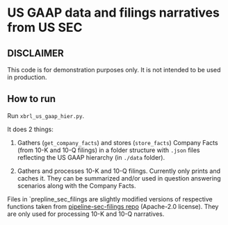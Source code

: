 # US GAAP data and filings narratives from US SEC

## DISCLAIMER

This code is for demonstration purposes only. It is not intended to be used in production.

## How to run

Run `xbrl_us_gaap_hier.py`.

It does 2 things:

1. Gathers (`get_company_facts`) and stores (`store_facts`) Company Facts (from 10-K and 10-Q filings) in a folder structure with `.json` files reflecting the US GAAP hierarchy (in `./data` folder).

2. Gathers and processes 10-K and 10-Q filings. Currently only prints and caches it. They can be summarized and/or used in question answering scenarios along with the Company Facts.

Files in `prepline_sec_filings are slightly modified versions of respective functions taken from [pipeline-sec-filings repo](https://github.com/Unstructured-IO/pipeline-sec-filings) (Apache-2.0 license). They are only used for processing 10-K and 10-Q narratives.
